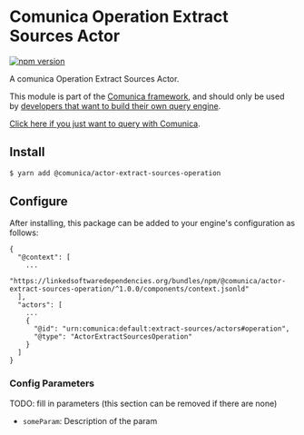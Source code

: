 # Comunica Operation Extract Sources Actor

[![npm version](https://badge.fury.io/js/%40comunica%2Factor-extract-sources-operation.svg)](https://www.npmjs.com/package/@comunica/actor-extract-sources-operation)

A comunica Operation Extract Sources Actor.

This module is part of the [Comunica framework](https://github.com/comunica/comunica),
and should only be used by [developers that want to build their own query engine](https://comunica.dev/docs/modify/).

[Click here if you just want to query with Comunica](https://comunica.dev/docs/query/).

## Install

```bash
$ yarn add @comunica/actor-extract-sources-operation
```

## Configure

After installing, this package can be added to your engine's configuration as follows:
```text
{
  "@context": [
    ...
    "https://linkedsoftwaredependencies.org/bundles/npm/@comunica/actor-extract-sources-operation/^1.0.0/components/context.jsonld"  
  ],
  "actors": [
    ...
    {
      "@id": "urn:comunica:default:extract-sources/actors#operation",
      "@type": "ActorExtractSourcesOperation"
    }
  ]
}
```

### Config Parameters

TODO: fill in parameters (this section can be removed if there are none)

* `someParam`: Description of the param
